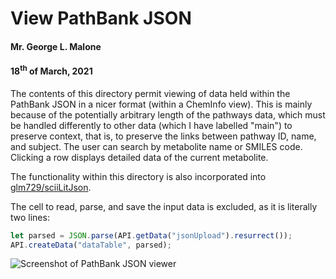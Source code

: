 # View PathBank JSON
#### Mr. George L. Malone
#### 18<sup>th</sup> of March, 2021


The contents of this directory permit viewing of data held within the PathBank
JSON in a nicer format (within a ChemInfo view).  This is mainly because of the
potentially arbitrary length of the pathways data, which must be handled
differently to other data (which I have labelled "main") to preserve context,
that is, to preserve the links between pathway ID, name, and subject.  The user
can search by metabolite name or SMILES code.  Clicking a row displays detailed
data of the current metabolite.

The functionality within this directory is also incorporated into
[glm729/sciiLitJson](https://github.com/glm729/sciiLitJson).

The cell to read, parse, and save the input data is excluded, as it is
literally two lines:

```javascript
let parsed = JSON.parse(API.getData("jsonUpload").resurrect());
API.createData("dataTable", parsed);
```

![Screenshot of PathBank JSON viewer](demoMain2.png "Screenshot of PathBank
JSON viewer")
